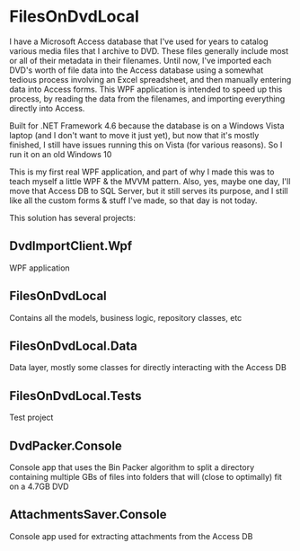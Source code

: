 # FilesOnDvdLocal
I have a Microsoft Access database that I've used for years to catalog various media files that I archive to DVD. These files generally include most or all of their metadata in their filenames. Until now, I've imported each DVD's worth of file data into the Access database using a somewhat tedious process involving an Excel spreadsheet, and then manually entering data into Access forms. This WPF application is intended to speed up this process, by reading the data from the filenames, and importing everything directly into Access.

Built for .NET Framework 4.6 because the database is on a Windows Vista laptop (and I don't want to move it just yet), but now that it's mostly finished, I still have issues running this on Vista (for various reasons). So I run it on an old Windows 10 

This is my first real WPF application, and part of why I made this was to teach myself a little WPF & the MVVM pattern. Also, yes, maybe one day, I'll move that Access DB to SQL Server, but it still serves its purpose, and I still like all the custom forms & stuff I've made, so that day is not today.

This solution has several projects:
## DvdImportClient.Wpf
WPF application
## FilesOnDvdLocal
Contains all the models, business logic, repository classes, etc
## FilesOnDvdLocal.Data
Data layer, mostly some classes for directly interacting with the Access DB
## FilesOnDvdLocal.Tests
Test project
## DvdPacker.Console
Console app that uses the Bin Packer algorithm to split a directory containing multiple GBs of files into folders that will (close to optimally) fit on a 4.7GB DVD
## AttachmentsSaver.Console
Console app used for extracting attachments from the Access DB
